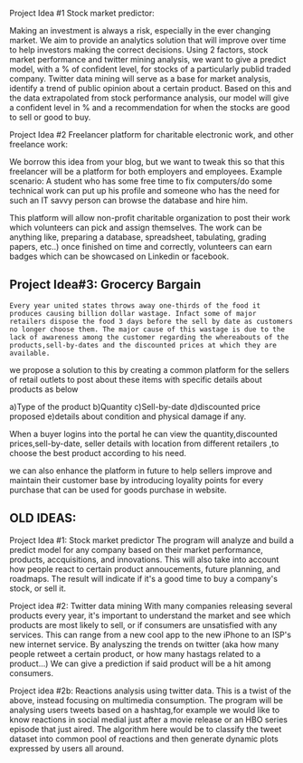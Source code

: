 Project Idea #1 Stock market predictor:

Making an investment is always a risk, especially in the ever changing market. We aim to provide an analytics solution that will improve over time to help investors making the correct decisions. Using 2 factors, stock market performance and twitter mining analysis, we want to give a predict model, with a % of confident level, for stocks of a particularly publid traded company. Twitter data mining will serve as a base for market analysis, identify a trend of public opinion about a certain product. Based on this and the data extrapolated from stock performance analysis, our model will give a confident level in % and a recommendation for when the stocks are good to sell or good to buy.

Project Idea #2 Freelancer platform for charitable electronic work, and other freelance work:

We borrow this idea from your blog, but we want to tweak this so that this freelancer will be a platform for both employers and employees. Example scenario: A student who has some free time to fix computers/do some technical work can put up his profile and someone who has the need for such an IT savvy person can browse the database and hire him.

This platform will allow non-profit charitable organization to post their work which volunteers can pick and assign themselves. The work can be anything like, preparing a database, spreadsheet, tabulating, grading papers, etc..) once finished on time and correctly, volunteers can earn badges which can be showcased on Linkedin or facebook.

Project Idea#3: Grocercy Bargain
--------------------------------

	Every year united states throws away one-thirds of the food it produces causing billion dollar wastage. Infact some of major retailers dispose the food 3 days before the sell by date as customers no longer choose them. The major cause of this wastage is due to the lack of awareness among the customer regarding the whereabouts of the products,sell-by-dates and the discounted prices at which they are available.

we propose a solution to this by creating a common platform for the sellers of retail outlets to post about these items with specific details about products as below

a)Type of the product
b)Quantity
c)Sell-by-date
d)discounted price proposed
e)details about condition and physical damage if any.

When a buyer logins into the portal he can view the quantity,discounted prices,sell-by-date, seller details with location from different retailers ,to choose the best product according to his need.

we can also enhance the platform in future to help sellers improve and maintain their customer base by introducing loyality points for every purchase that can be used for goods purchase in website.


OLD IDEAS:
----------------------------------------------------------------------------------------------------------------------------------------
Project Idea #1: Stock market predictor
The program will analyze and build a predict model for any company based on their market performance, products, accquisitions, and innovations. This will also take into account how people react to certain product annoucements, future planning, and roadmaps. The result will indicate if it's a good time to buy a company's stock, or sell it.

Project idea #2: Twitter data mining
With many companies releasing several products every year, it's important to understand the market and see which products are most likely to sell, or if consumers are unsatisfied with any services. This can range from a new cool app to the new iPhone to an ISP's new internet service. By analyszing the trends on twitter (aka how many people retweet a certain product, or how many hastags related to a product...) We can give a prediction if said product will be a hit among consumers.

Project idea #2b: Reactions analysis using twitter data.
This is a twist of the above, instead focusing on multimedia consumption. 
The program will be analysing users tweets based on a hashtag,for example we would like to know reactions in social medial just after a movie release or an HBO series episode that just aired. The algorithm here would be to classify the tweet dataset into common pool of reactions and then generate dynamic plots expressed by users all around. 
